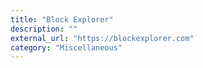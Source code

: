 ```yaml
---
title: "Block Explorer"
description: ""
external_url: "https://blockexplorer.com"
category: "Miscellaneous"
---
```

